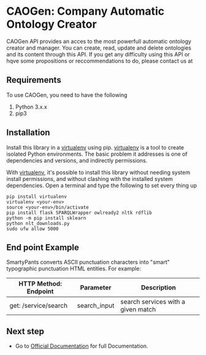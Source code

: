 ﻿# CAOGen: Company Automatic Ontology Creator
CAOGen API provides an acces to the most powerfull automatic ontology creator and manager. You can create, read, update and delete ontologies and its content through this API. 
If you get any difficulty using this API or hqve some propositions or reccommendations to do, please contact us at

## Requirements 
To use CAOGen, you need to have the following 
1. Python 3.x.x
2. pip3
## Installation
Install this library in a [virtualenv](https://virtualenv.pypa.io/en/latest/) using pip. [virtualenv](https://virtualenv.pypa.io/en/latest/) is a tool to create isolated Python environments. The basic problem it addresses is one of dependencies and versions, and indirectly permissions.

With [virtualenv](https://virtualenv.pypa.io/en/latest/), it's possible to install this library without needing system install permissions, and without clashing with the installed system dependencies.
Open a terminal and type the following to set every thing up

```
pip install virtualenv
virtualenv <your-env>
source <your-env>/bin/activate
pip install flask SPARQLWrapper owlready2 nltk rdflib 
python -m pip install sklearn 
python nlt_downloads.py
sudo ufw allow 5000

```



## End point Example

SmartyPants converts ASCII punctuation characters into "smart" typographic punctuation HTML entities. For example:

|          HTTP Method: Endpoint     |            Parameter              |  Description                       |
|----------------|-------------------------------|-----------------------------|
|get: /service/search|search_input            |search services with a given match          |




## Next step

-   Go to [Official Documentation](www.ongo.cm/caodoc/) for full Documentation.

